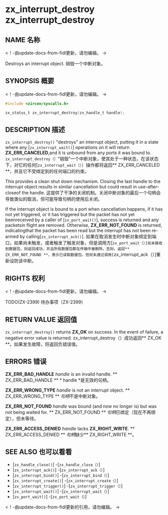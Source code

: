  
# zx_interrupt_destroy  zx_interrupt_destroy 

 
## NAME  名称 

<!-- Updated by update-docs-from-fidl, do not edit. -->  <！-由update-docs-from-fidl更新，请勿编辑。 ->

Destroys an interrupt object.  销毁一个中断对象。

 
## SYNOPSIS  概要 

<!-- Updated by update-docs-from-fidl, do not edit. -->  <！-由update-docs-from-fidl更新，请勿编辑。 ->

```c
#include <zircon/syscalls.h>

zx_status_t zx_interrupt_destroy(zx_handle_t handle);
```
 

 
## DESCRIPTION  描述 

`zx_interrupt_destroy()` "destroys" an interrupt object, putting it in a state where any [`zx_interrupt_wait()`] operations on it will return **ZX_ERR_CANCELED**,and it is unbound from any ports it was bound to. `zx_interrupt_destroy（）`“销毁”一个中断对象，使其处于一种状态，在该状态下，对它的任何[`zx_interrupt_wait（）`）操作都将返回** ZX_ERR_CANCELED **，并且它不受绑定到的任何端口的约束。

This provides a clean shut down mechanism.  Closing the last handle to the interrupt object results in similar cancellation but could result in use-after-closeof the handle. 这提供了干净的关闭机制。关闭中断对象的最后一个句柄会导致类似的取消，但可能导致句柄的使用后关闭。

If the interrupt object is bound to a port when cancellation happens, if it has not yet triggered, or it has triggered but the packet has not yet beenreceived by a caller of [`zx_port_wait()`], success is returned and any packetsin flight are removed.  Otherwise, **ZX_ERR_NOT_FOUND** is returned, indicatingthat the packet has been read but the interrupt has not been re-armed by calling[`zx_interrupt_ack()`]. 如果在取消发生时中断对象绑定到端口，如果尚未触发，或者触发了触发对象，但是调用方[`zx_port_wait（）]尚未接收到数据包，则返回成功，并且所有数据包都在传输中被删除。否则，返回** ZX_ERR_NOT_FOUND **，表示已读取数据包，但尚未通过调用[`zx_interrupt_ack（）]重新设防该中断。

 
## RIGHTS  权利 

<!-- Updated by update-docs-from-fidl, do not edit. -->  <！-由update-docs-from-fidl更新，请勿编辑。 ->

TODO(ZX-2399)  待办事项（ZX-2399）

 
## RETURN VALUE  返回值 

`zx_interrupt_destroy()` returns **ZX_OK** on success. In the event of failure, a negative error value is returned. zx_interrupt_destroy（）成功返回** ZX_OK **。如果发生故障，将返回负错误值。

 
## ERRORS  错误 

**ZX_ERR_BAD_HANDLE** *handle* is an invalid handle.  ** ZX_ERR_BAD_HANDLE ** * handle *是无效的句柄。

**ZX_ERR_WRONG_TYPE** *handle* is not an interrupt object.  ** ZX_ERR_WRONG_TYPE ** *句柄*不是中断对象。

**ZX_ERR_NOT_FOUND**  *handle* was bound (and now no longer is) but was not being waited for. ** ZX_ERR_NOT_FOUND ** *句柄*已绑定（现在不再绑定），但未等待。

**ZX_ERR_ACCESS_DENIED** *handle* lacks **ZX_RIGHT_WRITE**.  ** ZX_ERR_ACCESS_DENIED ** *句柄*缺少** ZX_RIGHT_WRITE **。

 
## SEE ALSO  也可以看看 

 
 - [`zx_handle_close()`]  -[`zx_handle_close（）`]
 - [`zx_interrupt_ack()`]  -[`zx_interrupt_ack（）`]
 - [`zx_interrupt_bind()`]  -[`zx_interrupt_bind（）`]
 - [`zx_interrupt_create()`]  -[`zx_interrupt_create（）`]
 - [`zx_interrupt_trigger()`]  -[`zx_interrupt_trigger（）`]
 - [`zx_interrupt_wait()`]  -[`zx_interrupt_wait（）`]
 - [`zx_port_wait()`]  -[`zx_port_wait（）`]

<!-- References updated by update-docs-from-fidl, do not edit. -->  <！-由update-docs-from-fidl更新的引用，请勿编辑。 ->


